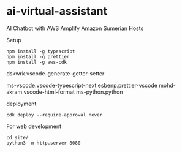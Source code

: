 # ai-virtual-assistant
AI Chatbot with AWS Amplify Amazon Sumerian Hosts

Setup

```
npm install -g typescript
npm install -g prettier
npm install -g aws-cdk
```


dskwrk.vscode-generate-getter-setter

ms-vscode.vscode-typescript-next
esbenp.prettier-vscode
mohd-akram.vscode-html-format
ms-python.python


deployment 
```
cdk deploy --require-approval never
```


For web development
```
cd site/
python3 -m http.server 8080
```


